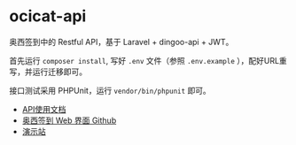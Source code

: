 # ocicat-api
奥西签到中的 Restful API，基于 Laravel + dingoo-api + JWT。

首先运行 `composer install`, 写好 `.env` 文件（参照 `.env.example` ），配好URL重写，并运行迁移即可。

接口测试采用 PHPUnit，运行 `vendor/bin/phpunit` 即可。

* [API使用文档]()
* [奥西签到 Web 界面 Github](https://github.com/revonia/ocicat-web)
* [演示站](http://ocicat.mark-out.net) 


